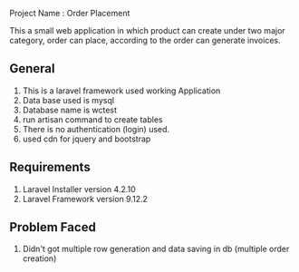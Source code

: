 Project Name : Order Placement

This a small web application in which product can create under two major category, order can place, according to the order can generate invoices. 

General
--------
1. This is a laravel framework used working Application
2. Data base used is mysql
3. Database name is wctest
4. run artisan command to create tables
5. There is no authentication (login) used. 
6. used cdn for jquery and bootstrap

Requirements
-------------
1. Laravel Installer version 4.2.10
2. Laravel Framework version 9.12.2

Problem Faced
--------------
1. Didn't got multiple row generation and data saving in db (multiple order creation) 

